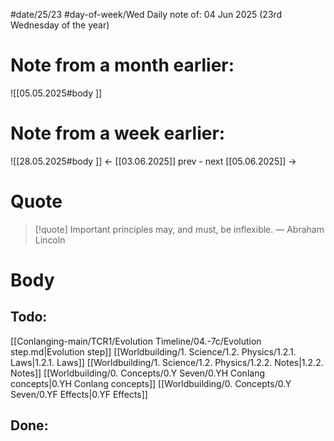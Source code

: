 
#date/25/23
#day-of-week/Wed
Daily note of: 04 Jun 2025 (23rd Wednesday of the year)

# Note from a month earlier:
![[05.05.2025#body ]]

# Note from a week earlier:
![[28.05.2025#body ]]
 <- [[03.06.2025]] prev - next [[05.06.2025]] ->
# Quote

> [!quote] Important principles may, and must, be inflexible.
> — Abraham Lincoln
# Body

## Todo:

[[Conlanging-main/TCR1/Evolution Timeline/04.-7c/Evolution step.md|Evolution step]]
[[Worldbuilding/1. Science/1.2. Physics/1.2.1. Laws|1.2.1. Laws]]
[[Worldbuilding/1. Science/1.2. Physics/1.2.2. Notes|1.2.2. Notes]]
[[Worldbuilding/0. Concepts/0.Y Seven/0.YH Conlang concepts|0.YH Conlang concepts]]
[[Worldbuilding/0. Concepts/0.Y Seven/0.YF Effects|0.YF Effects]]
## Done: